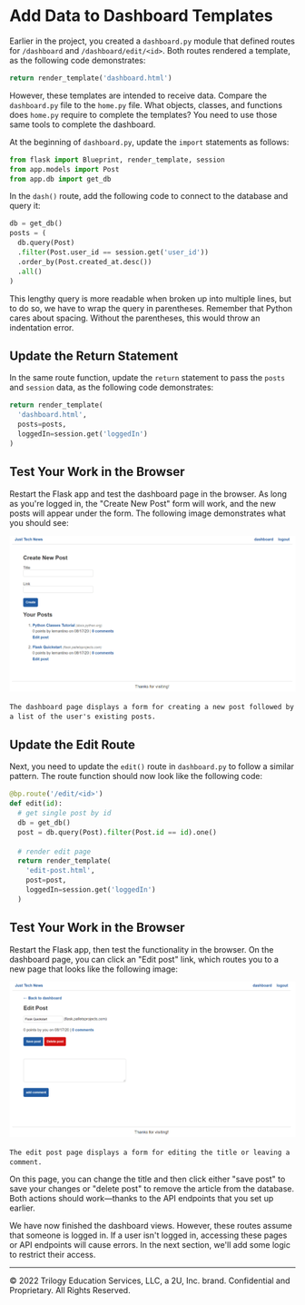 # Add Data to Dashboard Templates

Earlier in the project, you created a `dashboard.py` module that defined routes for `/dashboard` and `/dashboard/edit/<id>`. Both routes rendered a template, as the following code demonstrates:

```python
return render_template('dashboard.html')
```

However, these templates are intended to receive data. Compare the `dashboard.py` file to the `home.py` file. What objects, classes, and functions does `home.py` require to complete the templates? You need to use those same tools to complete the dashboard.

At the beginning of `dashboard.py`, update the `import` statements as follows:

```python
from flask import Blueprint, render_template, session
from app.models import Post
from app.db import get_db
```

In the `dash()` route, add the following code to connect to the database and query it:

```python
db = get_db()
posts = (
  db.query(Post)
  .filter(Post.user_id == session.get('user_id'))
  .order_by(Post.created_at.desc())
  .all()
)
```

This lengthy query is more readable when broken up into multiple lines, but to do so, we have to wrap the query in parentheses. Remember that Python cares about spacing. Without the parentheses, this would throw an indentation error.

## Update the Return Statement

In the same route function, update the `return` statement to pass the `posts` and `session` data, as the following code demonstrates:

```python
return render_template(
  'dashboard.html',
  posts=posts,
  loggedIn=session.get('loggedIn')
)
```

## Test Your Work in the Browser

Restart the Flask app and test the dashboard page in the browser. As long as you're logged in, the "Create New Post" form will work, and the new posts will appear under the form. The following image demonstrates what you should see:

![](../Images/300-dashboard-preview.png)

`The dashboard page displays a form for creating a new post followed by a list of the user's existing posts.`

## Update the Edit Route

Next, you need to update the `edit()` route in `dashboard.py` to follow a similar pattern. The route function should now look like the following code:

```python
@bp.route('/edit/<id>')
def edit(id):
  # get single post by id
  db = get_db()
  post = db.query(Post).filter(Post.id == id).one()

  # render edit page
  return render_template(
    'edit-post.html',
    post=post,
    loggedIn=session.get('loggedIn')
  )
```

## Test Your Work in the Browser

Restart the Flask app, then test the functionality in the browser. On the dashboard page, you can click an "Edit post" link, which routes you to a new page that looks like the following image:

![](../Images/400-edit-post.png)

`The edit post page displays a form for editing the title or leaving a comment.`

On this page, you can change the title and then click either "save post" to save your changes or "delete post" to remove the article from the database. Both actions should work—thanks to the API endpoints that you set up earlier.

We have now finished the dashboard views. However, these routes assume that someone is logged in. If a user isn't logged in, accessing these pages or API endpoints will cause errors. In the next section, we'll add some logic to restrict their access.

---
© 2022 Trilogy Education Services, LLC, a 2U, Inc. brand. Confidential and Proprietary. All Rights Reserved.
